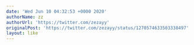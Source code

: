 ```yaml
---
date: 'Wed Jun 10 04:32:53 +0000 2020'
authorName: zz
authorUrl: 'https://twitter.com/zezayy'
originalPost: 'https://twitter.com/zezayy/status/1270574633503338497'
layout: like
---
```

